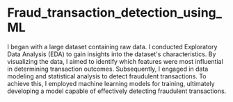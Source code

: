 # Fraud_transaction_detection_using_ML

I began with a large dataset containing raw data. I conducted Exploratory Data Analysis (EDA) to gain insights into the dataset's characteristics. By visualizing the data, I aimed to identify which features were most influential in determining transaction outcomes. Subsequently, I engaged in data modeling and statistical analysis to detect fraudulent transactions. To achieve this, I employed machine learning models for training, ultimately developing a model capable of effectively detecting fraudulent transactions.

